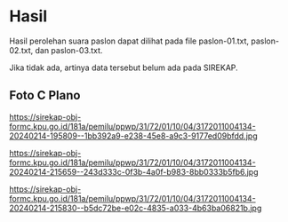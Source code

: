 # Hasil

Hasil perolehan suara paslon dapat dilihat pada file paslon-01.txt, paslon-02.txt, dan paslon-03.txt.

Jika tidak ada, artinya data tersebut belum ada pada SIREKAP.

## Foto C Plano

https://sirekap-obj-formc.kpu.go.id/181a/pemilu/ppwp/31/72/01/10/04/3172011004134-20240214-195809--1bb392a9-e238-45e8-a9c3-9177ed09bfdd.jpg

https://sirekap-obj-formc.kpu.go.id/181a/pemilu/ppwp/31/72/01/10/04/3172011004134-20240214-215659--243d333c-0f3b-4a0f-b983-8bb0333b5fb6.jpg

https://sirekap-obj-formc.kpu.go.id/181a/pemilu/ppwp/31/72/01/10/04/3172011004134-20240214-215830--b5dc72be-e02c-4835-a033-4b63ba06821b.jpg
